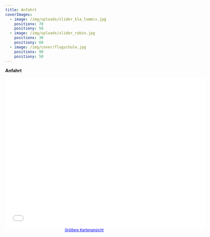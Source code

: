 ```yaml
---
title: Anfahrt
coverImages:
  - image: /img/uploads/slider_kla_lommis.jpg
    positionx: 70
    positiony: 50
  - image: /img/uploads/slider_robin.jpg
    positionx: 30
    positiony: 60
  - image: /img/cover/flugschule.jpg
    positionx: 90
    positiony: 50
---
```

**Anfahrt**

<center><iframe width="640" height="480" frameborder="0" scrolling="no" marginheight="0" marginwidth="0" src="//maps.google.ch/maps?f=q&amp;source=s_q&amp;hl=de&amp;geocode=&amp;q=Flugplatz+Lommis&amp;aq=&amp;sll=47.565407,9.002609&amp;sspn=0.373892,0.617294&amp;ie=UTF8&amp;hq=&amp;hnear=Flugplatz,+9506+Lommis,+Thurgau&amp;t=m&amp;ll=47.551506,9.008789&amp;spn=0.444898,0.878906&amp;z=10&amp;output=embed"></iframe><br /><small><a href="http://maps.google.ch/maps?f=q&amp;source=embed&amp;hl=de&amp;geocode=&amp;q=Flugplatz+Lommis&amp;aq=&amp;sll=47.565407,9.002609&amp;sspn=0.373892,0.617294&amp;ie=UTF8&amp;hq=&amp;hnear=Flugplatz,+9506+Lommis,+Thurgau&amp;t=m&amp;ll=47.551506,9.008789&amp;spn=0.444898,0.878906&amp;z=10" style="color:#0000FF;text-align:left">Größere Kartenansicht</a></small></center>
